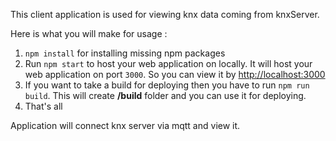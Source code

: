 This client application is used for viewing knx data coming from knxServer.

Here is what you will make for usage :

1. `npm install` for installing missing npm packages
2. Run `npm start` to host your web application on locally. It will host your web application on port `3000`. So you can view it by <http://localhost:3000>
3. If you want to take a build for deploying then you have to run `npm run build`. This will create **/build** folder and you can use it for deploying.
4. That's all
 
Application will connect knx server via mqtt and view it.
